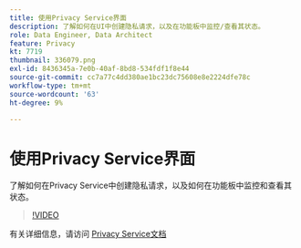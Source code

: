 ```yaml
---
title: 使用Privacy Service界面
description: 了解如何在UI中创建隐私请求，以及在功能板中监控/查看其状态。
role: Data Engineer, Data Architect
feature: Privacy
kt: 7719
thumbnail: 336079.png
exl-id: 8436345a-7e0b-40af-8bd8-534fdf1f8e44
source-git-commit: cc7a77c4dd380ae1bc23dc75608e8e2224dfe78c
workflow-type: tm+mt
source-wordcount: '63'
ht-degree: 9%

---
```



# 使用Privacy Service界面

了解如何在Privacy Service中创建隐私请求，以及如何在功能板中监控和查看其状态。

>[!VIDEO](https://video.tv.adobe.com/v/336079?quality=12&learn=on)

有关详细信息，请访问 [Privacy Service文档](https://experienceleague.adobe.com/docs/experience-platform/privacy/home.html?lang=zh-Hans)
